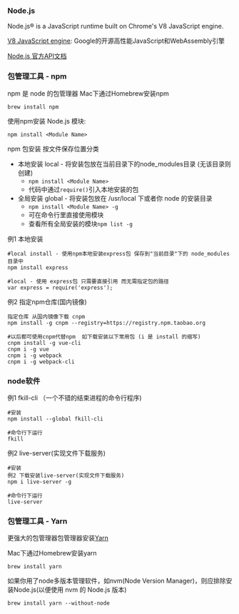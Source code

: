 ### Node.js

Node.js® is a JavaScript runtime built on Chrome's V8 JavaScript engine.

[V8 JavaScript engine](https://v8.dev/): Google的开源高性能JavaScript和WebAssembly引擎

[Node.js 官方API文档](https://nodejs.org/api/)

### 包管理工具 - npm

npm 是 node 的包管理器
Mac下通过Homebrew安装npm
```
brew install npm
```


使用npm安装 Node.js 模块:
```
npm install <Module Name>
```

npm 包安装 按文件保存位置分类
* 本地安装 local - 将安装包放在当前目录下的node_modules目录 (无该目录则创建)
  * `npm install <Module Name>`
  * 代码中通过`require()`引入本地安装的包
* 全局安装 global - 将安装包放在 /usr/local 下或者你 node 的安装目录
  * `npm install <Module Name> -g`
  * 可在命令行里直接使用模块
  * 查看所有全局安装的模块`npm list -g`


例1 本地安装
```
#local install - 使用npm本地安装express包 保存到"当前目录"下的 node_modules 目录中
npm install express

#local - 使用 express包 只需要直接引用 而无需指定包的路径
var express = require('express');
```


例2 指定npm仓库(国内镜像)
```
指定仓库 从国内镜像下载 cnpm
npm install -g cnpm --registry=https://registry.npm.taobao.org

#以后都可使用cnpm代替npm  如下载安装以下常用包 (i 是 install 的缩写)
cnpm install -g vue-cli
cnpm i -g vue
cnpm i -g webpack
cnpm i -g webpack-cli
```

### node软件

例1 fkill-cli （一个不错的结束进程的命令行程序)
```
#安装
npm install --global fkill-cli

#命令行下运行
fkill
```


例2 live-server(实现文件下载服务)
```
#安装
例2 下载安装live-server(实现文件下载服务)
npm i live-server -g

#命令行下运行
live-server
```


### 包管理工具 - Yarn

更强大的包管理器包管理器安装[Yarn](https://yarnpkg.com/)

Mac下通过Homebrew安装yarn
```
brew install yarn
```

如果你用了node多版本管理软件，如nvm(Node Version Manager)，则应排除安装Node.js(以便使用 nvm 的 Node.js 版本)
```
brew install yarn --without-node
```
